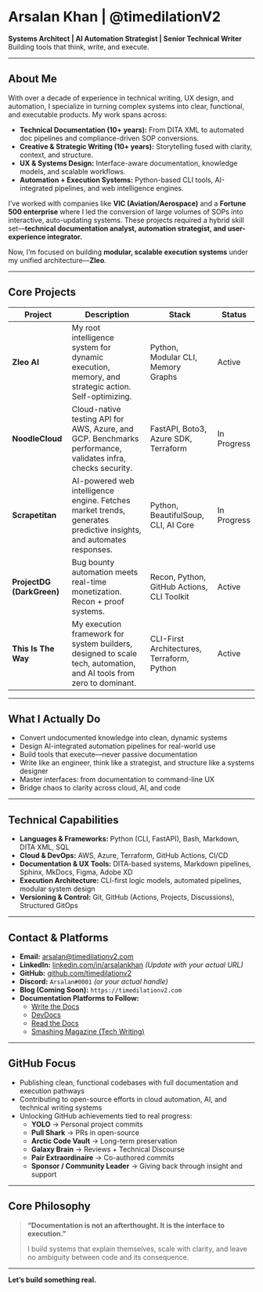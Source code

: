   # Arsalan Khan | @timedilationV2

**Systems Architect | AI Automation Strategist | Senior Technical Writer**  
Building tools that think, write, and execute.

---

## About Me

With over a decade of experience in technical writing, UX design, and automation, I specialize in turning complex systems into clear, functional, and executable products. My work spans across:

- **Technical Documentation (10+ years):** From DITA XML to automated doc pipelines and compliance-driven SOP conversions.  
- **Creative & Strategic Writing (10+ years):** Storytelling fused with clarity, context, and structure.  
- **UX & Systems Design:** Interface-aware documentation, knowledge models, and scalable workflows.  
- **Automation + Execution Systems:** Python-based CLI tools, AI-integrated pipelines, and web intelligence engines.  

I’ve worked with companies like **VIC (Aviation/Aerospace)** and a **Fortune 500 enterprise** where I led the conversion of large volumes of SOPs into interactive, auto-updating systems. These projects required a hybrid skill set—**technical documentation analyst, automation strategist, and user-experience integrator.**  

Now, I’m focused on building **modular, scalable execution systems** under my unified architecture—**Zleo**.

---

## Core Projects

| Project                  | Description                                                                 | Stack                                      | Status       |
|--------------------------|-----------------------------------------------------------------------------|--------------------------------------------|--------------|
| **Zleo AI**              | My root intelligence system for dynamic execution, memory, and strategic action. Self-optimizing. | Python, Modular CLI, Memory Graphs         | Active       |
| **NoodleCloud**          | Cloud-native testing API for AWS, Azure, and GCP. Benchmarks performance, validates infra, checks security. | FastAPI, Boto3, Azure SDK, Terraform        | In Progress  |
| **Scrapetitan**          | AI-powered web intelligence engine. Fetches market trends, generates predictive insights, and automates responses. | Python, BeautifulSoup, CLI, AI Core         | In Progress  |
| **ProjectDG (DarkGreen)**| Bug bounty automation meets real-time monetization. Recon + proof systems. | Recon, Python, GitHub Actions, CLI Toolkit  | Active       |
| **This Is The Way**      | My execution framework for system builders, designed to scale tech, automation, and AI tools from zero to dominant. | CLI-First Architectures, Terraform, Python | Active       |

---

## What I Actually Do

- Convert undocumented knowledge into clean, dynamic systems  
- Design AI-integrated automation pipelines for real-world use  
- Build tools that execute—never passive documentation  
- Write like an engineer, think like a strategist, and structure like a systems designer  
- Master interfaces: from documentation to command-line UX  
- Bridge chaos to clarity across cloud, AI, and code  

---

## Technical Capabilities

- **Languages & Frameworks:** Python (CLI, FastAPI), Bash, Markdown, DITA XML, SQL  
- **Cloud & DevOps:** AWS, Azure, Terraform, GitHub Actions, CI/CD  
- **Documentation & UX Tools:** DITA-based systems, Markdown pipelines, Sphinx, MkDocs, Figma, Adobe XD  
- **Execution Architecture:** CLI-first logic models, automated pipelines, modular system design  
- **Versioning & Control:** Git, GitHub (Actions, Projects, Discussions), Structured GitOps  

---

## Contact & Platforms

- **Email:** [arsalan@timedilationv2.com](mailto:arsalan@timedilationv2.com)  
- **LinkedIn:** [linkedin.com/in/arsalankhan](https://www.linkedin.com/in/arsalankhan) *(Update with your actual URL)*  
- **GitHub:** [github.com/timedilationv2](https://github.com/timedilationv2)  
- **Discord:** `Arsalan#0001` *(or your actual handle)*  
- **Blog (Coming Soon):** `https://timedilationv2.com`  
- **Documentation Platforms to Follow:**  
  - [Write the Docs](https://www.writethedocs.org/)  
  - [DevDocs](https://devdocs.io/)  
  - [Read the Docs](https://readthedocs.org/)  
  - [Smashing Magazine (Tech Writing)](https://www.smashingmagazine.com/category/writing/)  

---

## GitHub Focus

- Publishing clean, functional codebases with full documentation and execution pathways  
- Contributing to open-source efforts in cloud automation, AI, and technical writing systems  
- Unlocking GitHub achievements tied to real progress:  
  - **YOLO** → Personal project commits  
  - **Pull Shark** → PRs in open-source  
  - **Arctic Code Vault** → Long-term preservation  
  - **Galaxy Brain** → Reviews + Technical Discourse  
  - **Pair Extraordinaire** → Co-authored commits  
  - **Sponsor / Community Leader** → Giving back through insight and support  

---

## Core Philosophy

> **“Documentation is not an afterthought. It is the interface to execution.”**  
>  
> I build systems that explain themselves, scale with clarity, and leave no ambiguity between code and its consequence.

---

**Let’s build something real.**
